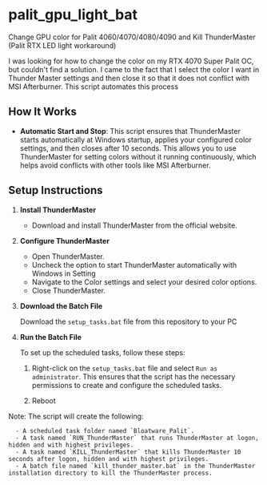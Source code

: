 # palit_gpu_light_bat
Change GPU color for Palit 4060/4070/4080/4090 and Kill ThunderMaster (Palit RTX LED light workaround)

I was looking for how to change the color on my RTX 4070 Super Palit OC, but couldn't find a solution. I came to the fact that I select the color I want in Thunder Master settings and then close it so that it does not conflict with MSI Afterburner. This script automates this process

## How It Works

- **Automatic Start and Stop**: This script ensures that ThunderMaster starts automatically at Windows startup, applies your configured color settings, and then closes after 10 seconds. This allows you to use ThunderMaster for setting colors without it running continuously, which helps avoid conflicts with other tools like MSI Afterburner.

## Setup Instructions

1. **Install ThunderMaster**

   - Download and install ThunderMaster from the official website.

2. **Configure ThunderMaster**

   - Open ThunderMaster.
   - Uncheck the option to start ThunderMaster automatically with Windows in Setting
   - Navigate to the Color settings and select your desired color options.
   - Close ThunderMaster.

3. **Download the Batch File**
   
   Download the `setup_tasks.bat` file from this repository to your PC

4. **Run the Batch File**

   To set up the scheduled tasks, follow these steps:

   1. Right-click on the `setup_tasks.bat` file and select `Run as administrator`. This ensures that the script has the necessary permissions to create and configure the scheduled tasks.

   2. Reboot



Note:
The script will create the following:

      - A scheduled task folder named `Bloatware_Palit`.
      - A task named `RUN_ThunderMaster` that runs ThunderMaster at logon, hidden and with highest privileges.
      - A task named `KILL_ThunderMaster` that kills ThunderMaster 10 seconds after logon, hidden and with highest privileges.
      - A batch file named `kill_thunder_master.bat` in the ThunderMaster installation directory to kill the ThunderMaster process.
